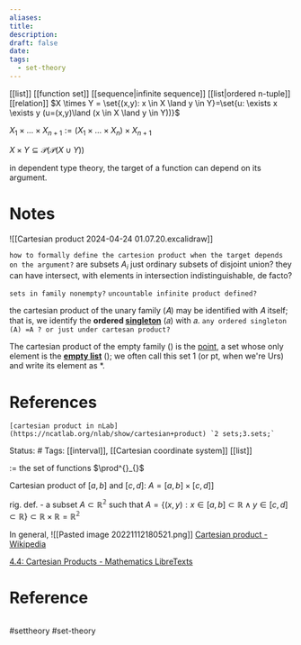 ```yaml
---
aliases: 
title: 
description: 
draft: false
date: 
tags:
  - set-theory
---
```

[[list]]
[[function set]]
[[sequence|infinite sequence]]
[[list|ordered n-tuple]]
[[relation]]
$X \times Y = \set{(x,y): x \in X \land y \in Y}=\set{u: \exists x \exists y (u=(x,y)\land (x \in X \land y \in Y))}$

$X_{1} \times \dots \times X_{n+1}:= (X_{1} \times \dots \times X_{n}) \times X_{n+1}$


$X \times Y \subseteq \mathcal{P}(\mathcal{P}(X \cup Y))$


in dependent type theory, the target of a function can depend on its argument.
# Notes
![[Cartesian product 2024-04-24 01.07.20.excalidraw]]

`how to formally define the cartesion product when the target depends on the argument?`
are subsets $A_{i}$ just ordinary subsets of disjoint union? they can have intersect, with elements in intersection indistinguishable, de facto?

`sets in family nonempty?`
`uncountable infinite product defined?`


the cartesian product of the unary family (𝐴) may be identified with 𝐴 itself; that is, we identify the **ordered [singleton](https://ncatlab.org/nlab/show/singleton)** (𝑎) with 𝑎. `any ordered singleton (A) =A ? or just under cartesan product?`


The cartesian product of the empty family () is the [point](https://ncatlab.org/nlab/show/point), a set whose only element is the **[empty list](https://ncatlab.org/nlab/show/empty+list)** (); we often call this set 1 (or pt, when we're Urs) and write its element as *.

# References
``` ad-cite
[cartesian product in nLab](https://ncatlab.org/nlab/show/cartesian+product) `2 sets;3.sets;`
```
Status: #
Tags: [[interval]], [[Cartesian coordinate system]]
[[list]]

:= 
the set of functions 
$\prod^{}_{}$

Cartesian product of $[a, b]$ and $[c, d]$: $A = [a, b] \times [c, d]$]

rig. def. - a subset $A \subset \mathbb{R^2}$ such that $A = \{(x, y) : x \in [a, b] \subset \mathbb{R} \wedge y \in [c, d] \subset \mathbb{R}\} \subset \mathbb{R} \times \mathbb{R} = \mathbb{R^2}$ 

In general, ![[Pasted image 20221112180521.png]]
[Cartesian product - Wikipedia](https://en.wikipedia.org/wiki/Cartesian_product)


[4.4: Cartesian Products - Mathematics LibreTexts](https://math.libretexts.org/Bookshelves/Combinatorics_and_Discrete_Mathematics/A_Spiral_Workbook_for_Discrete_Mathematics_(Kwong)/04%3A_Sets/4.04%3A_Cartesian_Products)

# Reference 
``` ad-cite 

```
#settheory
#set-theory